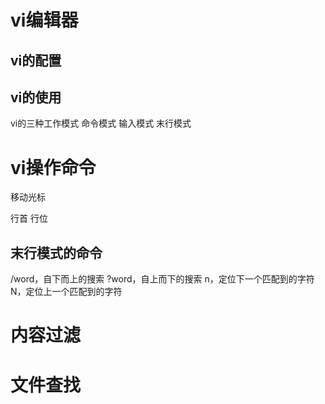 

# vi编辑器



## vi的配置


## vi的使用

vi的三种工作模式
命令模式
输入模式
末行模式



# vi操作命令


移动光标

行首
行位




## 末行模式的命令

/word，自下而上的搜索
?word，自上而下的搜索
n，定位下一个匹配到的字符
N，定位上一个匹配到的字符




# 内容过滤


# 文件查找


